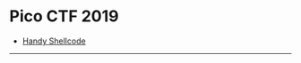 # Pico CTF 2019

* [Handy Shellcode](https://github.com/Amadimk/PICO2019-CTF/blob/master/Handy-shellcode.md)

------
